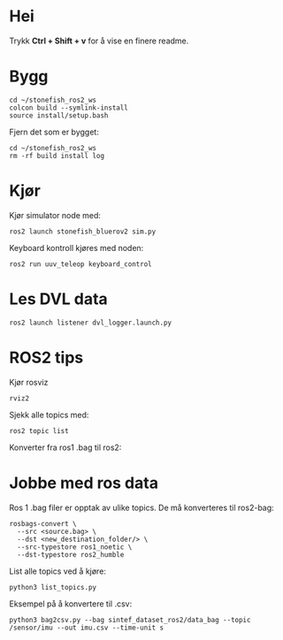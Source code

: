 # Hei

Trykk **Ctrl + Shift + v** for å vise en finere readme.


# Bygg
```
cd ~/stonefish_ros2_ws
colcon build --symlink-install
source install/setup.bash
```

Fjern det som er bygget:

```
cd ~/stonefish_ros2_ws
rm -rf build install log
```

# Kjør 
Kjør simulator node med:
```
ros2 launch stonefish_bluerov2 sim.py
```
Keyboard kontroll kjøres med noden:

```
ros2 run uuv_teleop keyboard_control
```
# Les DVL data
```
ros2 launch listener dvl_logger.launch.py
```
# ROS2 tips

Kjør rosviz

```
rviz2
```

Sjekk alle topics med:

```
ros2 topic list
```

Konverter fra ros1 .bag til ros2:


# Jobbe med ros data

Ros 1 .bag filer er opptak av ulike topics. De må konverteres til ros2-bag:

```
rosbags-convert \
  --src <source.bag> \
  --dst <new_destination_folder/> \
  --src-typestore ros1_noetic \
  --dst-typestore ros2_humble
```

List alle topics ved å kjøre:

```
python3 list_topics.py
```

Eksempel på å konvertere til .csv:

```
python3 bag2csv.py --bag sintef_dataset_ros2/data_bag --topic /sensor/imu --out imu.csv --time-unit s
```
